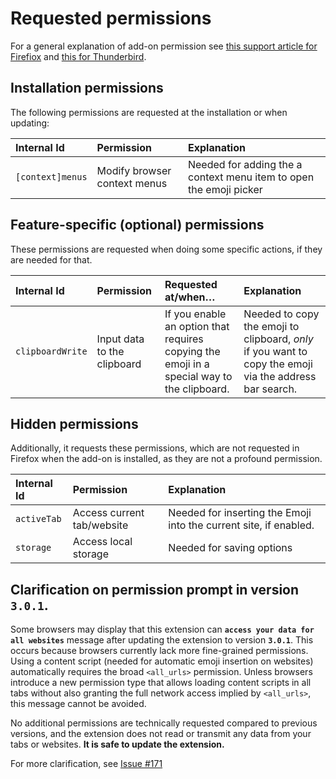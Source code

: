 # Requested permissions

For a general explanation of add-on permission see [this support article for Firefiox](https://support.mozilla.org/kb/permission-request-messages-firefox-extensions) and [this for Thunderbird](https://support.mozilla.org/kb/permission-request-messages-thunderbird-extensions).

## Installation permissions

The following permissions are requested at the installation or when updating:

| Internal Id      | Permission                   | Explanation                                                        |
|:-----------------|:-----------------------------|:-------------------------------------------------------------------|
| `[context]menus` | Modify browser context menus | Needed for adding the a context menu item to open the emoji picker |

## Feature-specific (optional) permissions

These permissions are requested when doing some specific actions, if they are needed for that.

| Internal Id      | Permission                  | Requested at/when…                                                                            | Explanation                                                                                                                                                                                      |
|:-----------------|:----------------------------|:----------------------------------------------------------------------------------------------|:-------------------------------------------------------------------------------------------------------------------------------------------------------------------------------------------------|
| `clipboardWrite` | Input data to the clipboard | If you enable an option that requires copying the emoji in a special way to the clipboard. | Needed to copy the emoji to clipboard, _only_ if you want to copy the emoji via the address bar search. |

## Hidden permissions

Additionally, it requests these permissions, which are not requested in Firefox when the add-on is installed, as they are not a profound permission.

| Internal Id | Permission                 | Explanation                                                       |
|:------------|:---------------------------|:------------------------------------------------------------------|
| `activeTab` | Access current tab/website | Needed for inserting the Emoji into the current site, if enabled. |
| `storage`   | Access local storage       | Needed for saving options                                         |

## Clarification on permission prompt in version `3.0.1`.

Some browsers may display that this extension can **`access your data for all websites`** message after updating the extension to version **`3.0.1`**.
This occurs because browsers currently lack more fine-grained permissions. Using a content script (needed for automatic emoji insertion on websites) automatically requires the broad `<all_urls>` permission.
Unless browsers introduce a new permission type that allows loading content scripts in all tabs without also granting the full network access implied by `<all_urls>`, this message cannot be avoided.

No additional permissions are technically requested compared to previous versions, and the extension does not read or transmit any data from your tabs or websites.
**It is safe to update the extension.**

For more clarification, see [Issue #171](https://github.com/rugk/awesome-emoji-picker/issues/171)